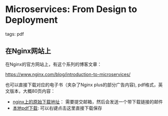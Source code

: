 # Microservices: From Design to Deployment

tags: pdf

## 在Nginx网站上

在Nginx的官方网站上，有这个系列的博客文章：

https://www.nginx.com/blog/introduction-to-microservices/

也可以直接下载对应的电子书（夹杂了Nginx plus的部分广告内容), pdf格式，英文版本，大概80页内容：

- [nginx上的原始下载地址](https://www.nginx.com/resources/library/designing-deploying-microservices/?utm_source=introduction-to-microservices&utm_medium=blog&utm_campaign=Microservices)： 需要提交邮箱，然后会发送一个带下载链接的邮件
- [本地pdf下载](static/Microservices_Designing_Deploying.pdf): 可以右键点击这里直接下载保存